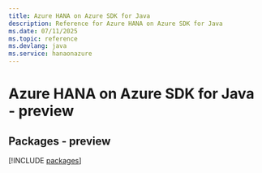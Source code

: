 ```yaml
---
title: Azure HANA on Azure SDK for Java
description: Reference for Azure HANA on Azure SDK for Java
ms.date: 07/11/2025
ms.topic: reference
ms.devlang: java
ms.service: hanaonazure
---
```

# Azure HANA on Azure SDK for Java - preview
## Packages - preview
[!INCLUDE [packages](hana-on-azure-index.md)]
